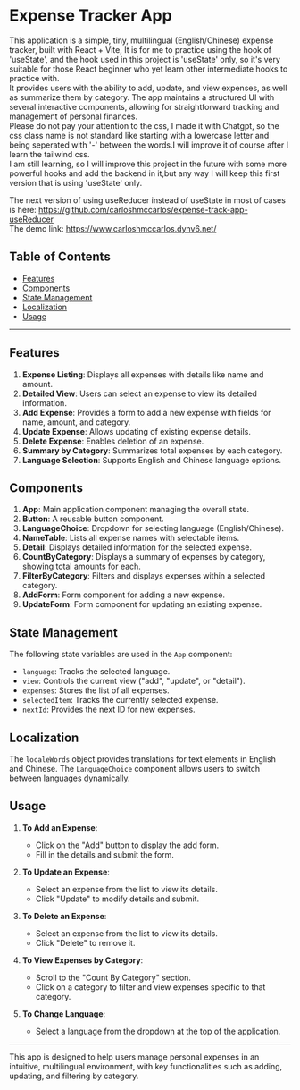 # Expense Tracker App

This application is a simple, tiny, multilingual 
(English/Chinese) expense tracker, built with React + Vite,
It is for me to practice using the hook of 'useState',
and the hook used in this project is 'useState' only,
so it's very suitable for those React beginner who yet learn 
other intermediate hooks to practice with.\
It provides users with the ability to add, update, 
and view expenses, as well as summarize them by 
category. The app maintains a structured UI with 
several interactive components, allowing for 
straightforward tracking and management of personal
finances. \
Please do not pay your attention to the css, I made it with Chatgpt,
so the css class name is not standard like starting with a lowercase letter 
and being seperated with '-' between the words.I will improve it of course 
after I learn the tailwind css.\
I am still learning, so I will improve this project in the future 
with some more powerful hooks and add the backend in it,but any way I will keep 
this first version that is using 'useState' only.

The next version of using useReducer instead of useState in most of 
cases is here: https://github.com/carloshmccarlos/expense-track-app-useReducer \
The demo link: https://www.carloshmccarlos.dynv6.net/

## Table of Contents
- [Features](#features)
- [Components](#components)
- [State Management](#state-management)
- [Localization](#localization)
- [Usage](#usage)

---

## Features

1. **Expense Listing**: Displays all expenses with details like name and amount.
2. **Detailed View**: Users can select an expense to view its detailed information.
3. **Add Expense**: Provides a form to add a new expense with fields for name, amount, and category.
4. **Update Expense**: Allows updating of existing expense details.
5. **Delete Expense**: Enables deletion of an expense.
6. **Summary by Category**: Summarizes total expenses by each category.
7. **Language Selection**: Supports English and Chinese language options.

## Components

1. **App**: Main application component managing the overall state.
2. **Button**: A reusable button component.
3. **LanguageChoice**: Dropdown for selecting language (English/Chinese).
4. **NameTable**: Lists all expense names with selectable items.
5. **Detail**: Displays detailed information for the selected expense.
6. **CountByCategory**: Displays a summary of expenses by category, showing total amounts for each.
7. **FilterByCategory**: Filters and displays expenses within a selected category.
8. **AddForm**: Form component for adding a new expense.
9. **UpdateForm**: Form component for updating an existing expense.

## State Management

The following state variables are used in the `App` component:

- `language`: Tracks the selected language.
- `view`: Controls the current view ("add", "update", or "detail").
- `expenses`: Stores the list of all expenses.
- `selectedItem`: Tracks the currently selected expense.
- `nextId`: Provides the next ID for new expenses.

## Localization

The `localeWords` object provides translations for text elements in English and Chinese. The `LanguageChoice` component allows users to switch between languages dynamically.

## Usage

1. **To Add an Expense**:
    - Click on the "Add" button to display the add form.
    - Fill in the details and submit the form.

2. **To Update an Expense**:
    - Select an expense from the list to view its details.
    - Click "Update" to modify details and submit.

3. **To Delete an Expense**:
    - Select an expense from the list to view its details.
    - Click "Delete" to remove it.

4. **To View Expenses by Category**:
    - Scroll to the "Count By Category" section.
    - Click on a category to filter and view expenses specific to that category.

5. **To Change Language**:
    - Select a language from the dropdown at the top of the application.

---

This app is designed to help users manage personal expenses in an 
intuitive, multilingual environment, with key functionalities 
such as adding, updating, and filtering by category.